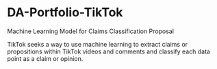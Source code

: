 # DA-Portfolio-TikTok
Machine Learning Model for Claims Classification Proposal

TikTok seeks a way to use machine learning to extract claims or propositions within TikTok videos and comments and classify each data point as a claim or opinion. 
